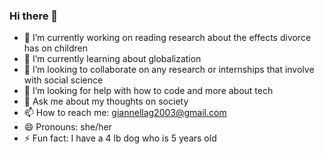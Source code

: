 ### Hi there 👋
- 🔭 I’m currently working on reading research about the effects divorce has on children 
- 🌱 I’m currently learning about globalization 
- 👯 I’m looking to collaborate on any research or internships that involve with social science 
- 🤔 I’m looking for help with how to code and more about tech
- 💬 Ask me about my thoughts on society 
- 📫 How to reach me: giannellag2003@gmail.com 
- 😄 Pronouns: she/her
- ⚡ Fun fact: I have a 4 lb dog who is 5 years old 

